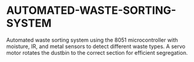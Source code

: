 # AUTOMATED-WASTE-SORTING-SYSTEM
Automated waste sorting system using the 8051 microcontroller with moisture, IR, and metal sensors to detect different waste types. A servo motor rotates the dustbin to the correct section for efficient segregation.

